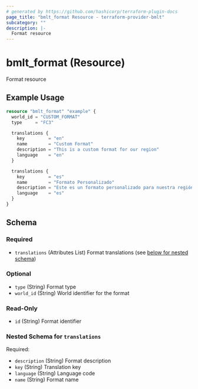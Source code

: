 ```yaml
---
# generated by https://github.com/hashicorp/terraform-plugin-docs
page_title: "bmlt_format Resource - terraform-provider-bmlt"
subcategory: ""
description: |-
  Format resource
---
```


# bmlt_format (Resource)

Format resource

## Example Usage

```terraform
resource "bmlt_format" "example" {
  world_id = "CUSTOM_FORMAT"
  type     = "FC3"

  translations {
    key         = "en"
    name        = "Custom Format"
    description = "This is a custom format for our region"
    language    = "en"
  }

  translations {
    key         = "es"
    name        = "Formato Personalizado"
    description = "Este es un formato personalizado para nuestra región"
    language    = "es"
  }
}
```

<!-- schema generated by tfplugindocs -->
## Schema

### Required

- `translations` (Attributes List) Format translations (see [below for nested schema](#nestedatt--translations))

### Optional

- `type` (String) Format type
- `world_id` (String) World identifier for the format

### Read-Only

- `id` (String) Format identifier

<a id="nestedatt--translations"></a>
### Nested Schema for `translations`

Required:

- `description` (String) Format description
- `key` (String) Translation key
- `language` (String) Language code
- `name` (String) Format name
